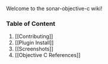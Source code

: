 Welcome to the sonar-objective-c wiki!

### Table of Content
1. [[Contributing]]
2. [[Plugin Install]]
3. [[Screenshots]]
4. [[Objective C References]]